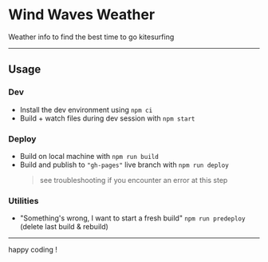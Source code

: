 # Wind Waves Weather

Weather info to find the best time to go kitesurfing

---

## Usage

### Dev

- Install the dev environment using `npm ci`
- Build + watch files during dev session with `npm start`

### Deploy

- Build on local machine with `npm run build`
- Build and publish to `"gh-pages"` live branch with `npm run deploy`
  > see troubleshooting if you encounter an error at this step

### Utilities

- "Something's wrong, I want to start a fresh build" `npm run predeploy` (delete last build & rebuild)

---

happy coding !
